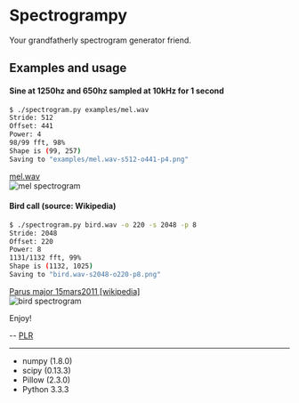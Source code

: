 # Spectrogrampy

Your grandfatherly spectrogram generator friend.

## Examples and usage

#### Sine at 1250hz and 650hz sampled at 10kHz for 1 second

```bash
$ ./spectrogram.py examples/mel.wav
Stride: 512
Offset: 441
Power: 4
98/99 fft, 98%
Shape is (99, 257)
Saving to "examples/mel.wav-s512-o441-p4.png"
```

[mel.wav](https://raw.github.com/plredmond/spectrogrampy/master/examples/mel.wav)  
![mel spectrogram](https://raw.github.com/plredmond/spectrogrampy/master/examples/mel.wav-s512-o441-p4.png)

#### Bird call (source: Wikipedia)

```bash
$ ./spectrogram.py bird.wav -o 220 -s 2048 -p 8
Stride: 2048
Offset: 220
Power: 8
1131/1132 fft, 99%
Shape is (1132, 1025)
Saving to "bird.wav-s2048-o220-p8.png"
```

[Parus major 15mars2011 [wikipedia]](http://en.wikipedia.org/wiki/File:Parus_major_15mars2011.ogg)  
![bird spectrogram](https://raw.github.com/plredmond/spectrogrampy/master/examples/bird.wav-s2048-o220-p8.png)

Enjoy!

-- [PLR](http://f06mote.com)

---

* numpy (1.8.0)
* scipy (0.13.3)
* Pillow (2.3.0)
* Python 3.3.3
